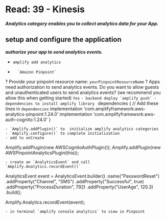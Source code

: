 # Read: 39 - Kinesis

***Analytics category enables you to collect analytics data for your App.***

## setup and configure the application

***authorize your app to send analytics events.***

- `amplify add analytics`

- ``` ? Select an Analytics provider (Use arrow keys)
    `Amazon Pinpoint`
? Provide your pinpoint resource name: 
    `yourPinpointResourceName`
? Apps need authorization to send analytics events. Do you want to allow guests and unauthenticated users to send analytics events? (we recommend you allow this when getting started) 
    `Yes`
    ```
    - backend deploy `amplify push`
    - dependencies to install amplify library 
    ```
    dependencies {
    // Add these lines in `dependencies`
    implementation 'com.amplifyframework:aws-analytics-pinpoint:1.24.0'
    implementation 'com.amplifyframework:aws-auth-cognito:1.24.0'
}
```
- `Amplify.addPlugin()` to  initialize amplify analytics categories
- `Amplify.configure()` to complete initialization 
- add to onCreate
```
Amplify.addPlugin(new AWSCognitoAuthPlugin());
Amplify.addPlugin(new AWSPinpointAnalyticsPlugin(this));
```
- create an `AnalyticsEvent` and call  `Amplify.Analytics.recordEvent()`
```
AnalyticsEvent event = AnalyticsEvent.builder()
    .name("PasswordReset")
    .addProperty("Channel", "SMS")
    .addProperty("Successful", true)
    .addProperty("ProcessDuration", 792)
    .addProperty("UserAge", 120.3)
    .build();

Amplify.Analytics.recordEvent(event);
```
- in terminal `amplify console analytics` to view in Pinpoint  
    
